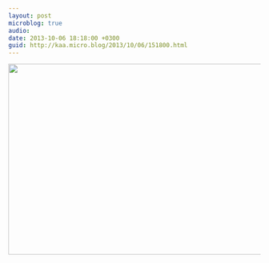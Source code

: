 ```yaml
---
layout: post
microblog: true
audio: 
date: 2013-10-06 18:18:00 +0300
guid: http://kaa.micro.blog/2013/10/06/151800.html
---
```

<img src="http://www.kaa.bz/uploads/2018/dbd5f5c889.jpg" alt="" width="840" height="382" class="alignnone size-full wp-image-1004" />
